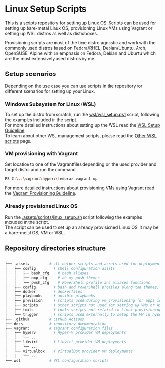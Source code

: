 # Linux Setup Scripts

This is a scripts repository for setting up Linux OS. Scripts can be used for setting up bare-metal Linux OS, provisioning Linux VMs using Vagrant or setting up WSL distros as well as distroboxes.  

Provisioning scripts are most of the time distro agnostic and work with the commonly used distros based on Fedora/RHEL, Debian/Ubuntu, Arch, OpenSUSE, Alpine with an emphasis on Fedora, Debian and Ubuntu which are the most extensively used distros by me.

## Setup scenarios

Depending on the use case you can use scripts in the repository for different scenarios for setting up your Linux.

### Windows Subsystem for Linux (WSL)

To set up the distro from scratch, run the [wsl/wsl_setup.ps1](wsl/wsl_setup.ps1) script, following the examples included in the script.  
For more detailed instructions about setting up the WSL read the [WSL Setup Guideline](docs/wsl_setup.md).  
To learn about other WSL management scripts, please read the [Other WSL scripts](docs/wsl_scripts.md) page.

### VM provisioning with Vagrant

Set location to one of the Vagrantfiles depending on the used provider and target distro and run the command

``` sh
PS C:\..\vagrant\hyperv\fedora> vagrant up
```

For more detailed instructions about provisioning VMs using Vagrant read the [Vagrant Provisioning Guideline](docs/vagrant.md).

### Already provisioned Linux OS

Run the [.assets/scripts/linux_setup.sh](.assets/scripts/linux_setup.sh) script following the examples included in the script.  
The script can be used to set up an already provisioned Linux OS, it may be a bare-metal OS, VM or WSL.

## Repository directories structure

``` sh
.
├── .assets         # all helper scripts and assets used for deployments
│   ├── config        # shell configuration assets
│   │   ├── bash_cfg    # bash aliases
│   │   ├── omp_cfg     # oh-my-posh themes
│   │   └── pwsh_cfg    # PowerShell profile and aliases functions
│   ├── config        # bash and PowerShell profiles along the themes, aliases, etc...
│   ├── docker        # dockerfiles
│   ├── playbooks     # ansible playbooks
│   ├── provision     # scripts used during vm provisioning for apps install, os setup, etc...
│   ├── scripts       # other scripts not used for setting up VMs or WSLs.
│   ├── tools         # tools scripts not related to Linux provisioning
│   └── trigger       # scripts used externally to setup the VM in hypervisor, etc...
├── .github         # GitHub Actions
├── docs            # repository documentation
├── vagrant         # Vagrant configuration files
│   ├── hyperv        # Hyper-V provider VM deployments
│   │   └── ...
│   ├── libvirt       # Libvirt provider VM deployments
│   │   └── ...
│   └── virtualbox    # VirtualBox provider VM deployments
│   │   └── ...
└── wsl             # WSL configuration scripts
```
